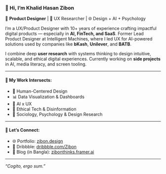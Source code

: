 ### 👋 Hi, I’m Khalid Hasan Zibon

🎯 **Product Designer** | 🧠 UX Researcher | 🌐 Design + AI + Psychology

I’m a UX/Product Designer with 10+ years of experience crafting impactful digital products — especially in **AI, FinTech, and SaaS**. Former Lead Product Designer at Intelligent Machines, where I led UX for AI-powered solutions used by companies like **bKash**, **Unilever**, and **BATB**.

I combine deep **user research** with systems thinking to design intuitive, scalable, and ethical digital experiences. Currently working on **side projects** in AI, media literacy, and screen tooling.

---

#### 🔬 My Work Intersects:
- 🧠 Human-Centered Design  
- 📊 Data Visualization & Dashboards  
- 🤖 AI x UX  
- 🧭 Ethical Tech & Disinformation  
- 🧪 Sociology, Psychology & Design Research

---

#### 🔗 Let’s Connect:
- 🌐 Portfolio: [zibon.design](https://zibon.design)  
- 🎨 Dribbble: [dribbble.com/Zibon](https://dribbble.com/Zibon)  
- 🧠 Blog (in Bangla): [zibonthinks.framer.ai](https://zibonthinks.framer.ai)  

---

_“Cogito, ergo sum.”_

